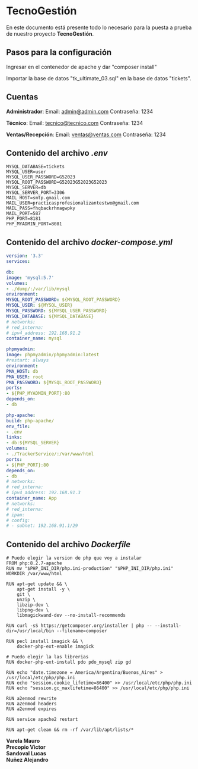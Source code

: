 # TecnoGestión

En este documento está presente todo lo necesario para la puesta a prueba de nuestro proyecto **TecnoGestión**.

## Pasos para la configuración

Ingresar en el contenedor de apache y dar "composer install"

Importar la base de datos "tk_ultimate_03.sql" en la base de datos "tickets".

## Cuentas

**Administrador**:
Email: admin@admin.com
Contraseña: 1234

**Técnico**:
Email: tecnico@tecnico.com
Contraseña: 1234

**Ventas/Recepción**:
Email: ventas@ventas.com
Contraseña: 1234

## Contenido del archivo *.env*

```
MYSQL_DATABASE=tickets
MYSQL_USER=user
MYSQL_USER_PASSWORD=G52023
MYSQL_ROOT_PASSWORD=G52023G52023G52023
MYSQL_SERVER=db
MYSQL_SERVER_PORT=3306
MAIL_HOST=smtp.gmail.com
MAIL_USER=practicasprofesionalizantestwo@gmail.com
MAIL_PASS=fhqbackrhmagwpky
MAIL_PORT=587
PHP_PORT=8181
PHP_MYADMIN_PORT=8081
```

## Contenido del archivo *docker-compose.yml*

```yml
version: '3.3'
services:

db:
image: 'mysql:5.7'
volumes:
- ./dump/:/var/lib/mysql
environment:
MYSQL_ROOT_PASSWORD: ${MYSQL_ROOT_PASSWORD}
MYSQL_USER: ${MYSQL_USER}
MYSQL_PASSWORD: ${MYSQL_USER_PASSWORD}
MYSQL_DATABASE: ${MYSQL_DATABASE}
# networks:
# red_interna:
# ipv4_address: 192.168.91.2
container_name: mysql

phpmyadmin:
image: phpmyadmin/phpmyadmin:latest
#restart: always
environment:
PMA_HOST: db
PMA_USER: root
PMA_PASSWORD: ${MYSQL_ROOT_PASSWORD}
ports:
- ${PHP_MYADMIN_PORT}:80
depends_on:
- db

php-apache:
build: php-apache/
env_file:
- .env
links:
- db:${MYSQL_SERVER}
volumes:
- ./TrackerService/:/var/www/html
ports:
- ${PHP_PORT}:80
depends_on:
- db
# networks:
# red_interna:
# ipv4_address: 192.168.91.3
container_name: App
# networks:
# red_interna:
# ipam:
# config:
# - subnet: 192.168.91.1/29
```

## Contenido del archivo *Dockerfile*

```
# Puedo elegir la version de php que voy a instalar
FROM php:8.2.7-apache
RUN mv "$PHP_INI_DIR/php.ini-production" "$PHP_INI_DIR/php.ini"
WORKDIR /var/www/html

RUN apt-get update && \
	apt-get install -y \
	git \
	unzip \
	libzip-dev \
	libpng-dev \
	libmagickwand-dev --no-install-recommends 

RUN curl -sS https://getcomposer.org/installer | php -- --install-dir=/usr/local/bin --filename=composer

RUN pecl install imagick && \
    docker-php-ext-enable imagick

# Puedo elegir la las librerias
RUN docker-php-ext-install pdo pdo_mysql zip gd

RUN echo "date.timezone = America/Argentina/Buenos_Aires" > /usr/local/etc/php/php.ini
RUN echo "session.cookie_lifetime=86400" >> /usr/local/etc/php/php.ini
RUN echo "session.gc_maxlifetime=86400" >> /usr/local/etc/php/php.ini

RUN a2enmod rewrite
RUN a2enmod headers
RUN a2enmod expires

RUN service apache2 restart

RUN apt-get clean && rm -rf /var/lib/apt/lists/*
```


**Varela Mauro**  
**Precopio Victor**  
**Sandoval Lucas**  
**Nuñez Alejandro**  
